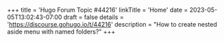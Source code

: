 +++
title = 'Hugo Forum Topic #44216'
linkTitle = 'Home'
date = 2023-05-05T13:02:43-07:00
draft = false
details = 'https://discourse.gohugo.io/t/44216'
description = "How to create nested aside menu with named folders?"
+++
